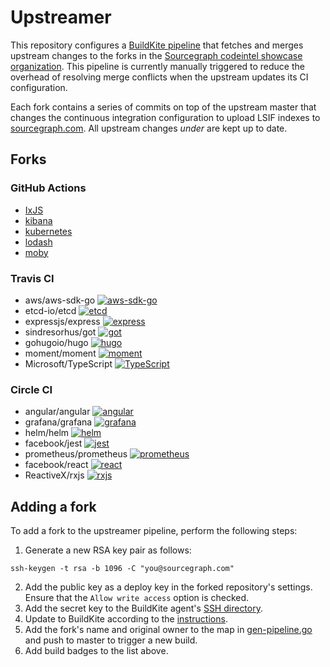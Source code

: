 # Upstreamer

This repository configures a [BuildKite pipeline](https://buildkite.com/sourcegraph/sourcegraph-codeintel-showcase-upstreamer/builds?branch=master) that fetches and merges upstream changes to the forks in the [Sourcegraph codeintel showcase organization](https://github.com/sourcegraph-codeintel-showcase). This pipeline is currently manually triggered to reduce the overhead of resolving merge conflicts when the upstream updates its CI configuration.

Each fork contains a series of commits on top of the upstream master that changes the continuous integration configuration to upload LSIF indexes to [sourcegraph.com](https://sourcegraph.com). All upstream changes _under_ are kept up to date.

## Forks

### GitHub Actions

- [IxJS](https://github.com/sourcegraph-codeintel-showcase/IxJS/actions?query=workflow%3A%22Index+and+upload+LSIF+data+to+sourcegraph.com%22)
- [kibana](https://github.com/sourcegraph-codeintel-showcase/kibana/actions?query=workflow%3A%22Index+and+upload+LSIF+data+to+sourcegraph.com%22)
- [kubernetes](https://github.com/sourcegraph-codeintel-showcase/kubernetes/actions?query=workflow%3A%22Index+and+upload+LSIF+data+to+sourcegraph.com%22)
- [lodash](https://github.com/sourcegraph-codeintel-showcase/lodash/actions?query=workflow%3A%22Index+and+upload+LSIF+data+to+sourcegraph.com%22)
- [moby](https://github.com/sourcegraph-codeintel-showcase/moby/actions?query=workflow%3A%22Index+and+upload+LSIF+data+to+sourcegraph.com%22)

### Travis CI

- aws/aws-sdk-go [![aws-sdk-go](https://api.travis-ci.org/sourcegraph-codeintel-showcase/aws-sdk-go.svg?branch=master)](https://travis-ci.org/github/sourcegraph-codeintel-showcase/aws-sdk-go)
- etcd-io/etcd [![etcd](https://api.travis-ci.org/sourcegraph-codeintel-showcase/etcd.svg?branch=master)](https://travis-ci.org/github/sourcegraph-codeintel-showcase/etcd)
- expressjs/express [![express](https://api.travis-ci.org/sourcegraph-codeintel-showcase/express.svg?branch=master)](https://travis-ci.org/github/sourcegraph-codeintel-showcase/express)
- sindresorhus/got [![got](https://api.travis-ci.org/sourcegraph-codeintel-showcase/got.svg?branch=master)](https://travis-ci.org/github/sourcegraph-codeintel-showcase/got)
- gohugoio/hugo [![hugo](https://api.travis-ci.org/sourcegraph-codeintel-showcase/hugo.svg?branch=master)](https://travis-ci.org/github/sourcegraph-codeintel-showcase/hugo)
- moment/moment [![moment](https://api.travis-ci.org/sourcegraph-codeintel-showcase/moment.svg?branch=develop)](https://travis-ci.org/github/sourcegraph-codeintel-showcase/moment)
- Microsoft/TypeScript [![TypeScript](https://api.travis-ci.org/sourcegraph-codeintel-showcase/TypeScript.svg?branch=master)](https://travis-ci.org/github/sourcegraph-codeintel-showcase/TypeScript)

### Circle CI

- angular/angular [![angular](https://circleci.com/gh/sourcegraph-codeintel-showcase/angular.svg?style=svg)](https://circleci.com/gh/sourcegraph-codeintel-showcase/angular/tree/master)
- grafana/grafana [![grafana](https://circleci.com/gh/sourcegraph-codeintel-showcase/grafana.svg?style=svg)](https://circleci.com/gh/sourcegraph-codeintel-showcase/grafana/tree/master)
- helm/helm [![helm](https://circleci.com/gh/sourcegraph-codeintel-showcase/helm.svg?style=svg)](https://circleci.com/gh/sourcegraph-codeintel-showcase/helm/tree/master)
- facebook/jest [![jest](https://circleci.com/gh/sourcegraph-codeintel-showcase/jest.svg?style=svg)](https://circleci.com/gh/sourcegraph-codeintel-showcase/jest/tree/master)
- prometheus/prometheus [![prometheus](https://circleci.com/gh/sourcegraph-codeintel-showcase/prometheus.svg?style=svg)](https://circleci.com/gh/sourcegraph-codeintel-showcase/prometheus/tree/master)
- facebook/react [![react](https://circleci.com/gh/sourcegraph-codeintel-showcase/react.svg?style=svg)](https://circleci.com/gh/sourcegraph-codeintel-showcase/react/tree/master)
- ReactiveX/rxjs [![rxjs](https://circleci.com/gh/sourcegraph-codeintel-showcase/rxjs.svg?style=svg)](https://circleci.com/gh/sourcegraph-codeintel-showcase/rxjs/tree/master)

## Adding a fork

To add a fork to the upstreamer pipeline, perform the following steps:

1. Generate a new RSA key pair as follows:

```
ssh-keygen -t rsa -b 1096 -C "you@sourcegraph.com"
```

2. Add the public key as a deploy key in the forked repository's settings. Ensure that the `Allow write access` option is checked.
3. Add the secret key to the BuildKite agent's [SSH directory](https://github.com/sourcegraph/infrastructure/blob/48a0442c2878910f4ab8769e450b5d227fa2745b/kubernetes/ci/buildkite/buildkite-agent/buildkite-ssh.Secret.yaml#L7).
4. Update to BuildKite according to the [instructions](https://github.com/sourcegraph/infrastructure/blob/master/kubernetes/ci/README.md).
5. Add the fork's name and original owner to the map in [gen-pipeline.go](./.buildkite/gen-pipeline.go) and push to master to trigger a new build.
6. Add build badges to the list above.
